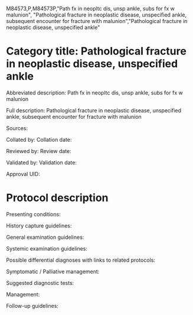 M84573,P,M84573P,"Path fx in neopltc dis, unsp ankle, subs for fx w malunion", "Pathological fracture in neoplastic disease, unspecified ankle, subsequent encounter for fracture with malunion","Pathological fracture in neoplastic disease, unspecified ankle"
# Category title: Pathological fracture in neoplastic disease, unspecified ankle

Abbreviated description: Path fx in neopltc dis, unsp ankle, subs for fx w malunion

Full description: Pathological fracture in neoplastic disease, unspecified ankle, subsequent encounter for fracture with malunion

Sources:

Collated by:
Collation date:

Reviewed by:
Review date:

Validated by:
Validation date:

Approval UID:

# Protocol description

Presenting conditions:

History capture guidelines:

General examination guidelines:

Systemic examination guidelines:

Possible differential diagnoses with links to related protocols:

Symptomatic / Palliative management:

Suggested diagnostic tests:

Management:

Follow-up guidelines:
